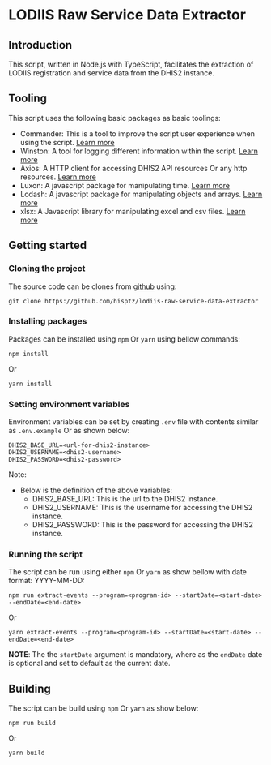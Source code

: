 # LODIIS Raw Service Data Extractor

## Introduction

This script, written in Node.js with TypeScript, facilitates the extraction of LODIIS registration and service data from the DHIS2 instance.

## Tooling

This script uses the following basic packages as basic toolings:

- Commander: This is a tool to improve the script user experience when using the
  script. [Learn more](https://www.npmjs.com/package/commander)
- Winston: A tool for logging different information within the
  script. [Learn more](https://www.npmjs.com/package/winston)
- Axios: A HTTP client for accessing DHIS2 API resources Or any http
  resources. [Learn more](https://www.npmjs.com/package/axios)
- Luxon: A javascript package for manipulating time. [Learn more](https://www.npmjs.com/package/luxon)
- Lodash: A javascript package for manipulating objects and arrays. [Learn more](https://www.npmjs.com/package/lodash)
- xlsx: A Javascript library for manipulating excel and csv files. [Learn more](https://www.npmjs.com/package/xlsx)

## Getting started

### Cloning the project

The source code can be clones from [github](https://github.com/hisptz/lodiis-raw-service-data-extractor) using:

```
git clone https://github.com/hisptz/lodiis-raw-service-data-extractor
```

### Installing packages

Packages can be installed using `npm` Or `yarn` using bellow commands:

```
npm install
```

Or

```
yarn install
```

### Setting environment variables

Environment variables can be set by creating `.env` file with contents similar as `.env.example` Or as shown below:

```
DHIS2_BASE_URL=<url-for-dhis2-instance>
DHIS2_USERNAME=<dhis2-username>
DHIS2_PASSWORD=<dhis2-password>
```

Note:

- Below is the definition of the above variables:
  - DHIS2_BASE_URL: This is the url to the DHIS2 instance.
  - DHIS2_USERNAME: This is the username for accessing the DHIS2 instance.
  - DHIS2_PASSWORD: This is the password for accessing the DHIS2 instance.

### Running the script

The script can be run using either `npm` Or `yarn` as show bellow with date format: YYYY-MM-DD:

```
npm run extract-events --program=<program-id> --startDate=<start-date> --endDate=<end-date>
```

Or

```
yarn extract-events --program=<program-id> --startDate=<start-date> --endDate=<end-date>
```

**NOTE**: The the `startDate` argument is mandatory, where as the `endDate` date is optional and set to default as the current date.

## Building

The script can be build using `npm` Or `yarn` as show below:

```
npm run build
```

Or

```
yarn build
```
